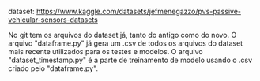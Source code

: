 dataset: https://www.kaggle.com/datasets/jefmenegazzo/pvs-passive-vehicular-sensors-datasets

No git tem os arquivos do dataset já, tanto do antigo como do novo. O arquivo "dataframe.py" já gera um .csv de todos os arquivos do dataset mais recente utilizados para os testes e modelos. O arquivo "dataset_timestamp.py" é a parte de treinamento de modelo usando o .csv criado pelo  "dataframe.py".
